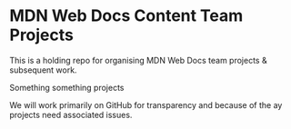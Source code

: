 # MDN Web Docs Content Team Projects

This is a holding repo for organising MDN Web Docs team projects & subsequent work.

Something something projects

We will work primarily on GitHub for transparency and because of the ay projects need associated issues.


